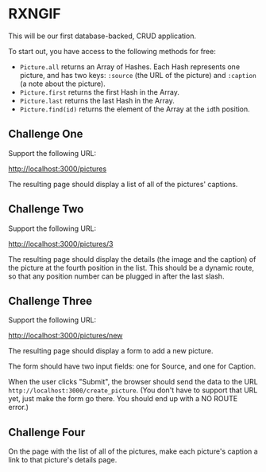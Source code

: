 # RXNGIF

This will be our first database-backed, CRUD application.

To start out, you have access to the following methods for free:

 - `Picture.all` returns an Array of Hashes. Each Hash represents one picture, and has two keys: `:source` (the URL of the picture) and `:caption` (a note about the picture).
 - `Picture.first` returns the first Hash in the Array.
 - `Picture.last` returns the last Hash in the Array.
 - `Picture.find(id)` returns the element of the Array at the `id`th position.

## Challenge One

Support the following URL:

[http://localhost:3000/pictures](http://localhost:3000/pictures)

The resulting page should display a list of all of the pictures' captions.

## Challenge Two

Support the following URL:

[http://localhost:3000/pictures/3](http://localhost:3000/pictures/3)

The resulting page should display the details (the image and the caption) of the picture at the fourth position in the list. This should be a dynamic route, so that any position number can be plugged in after the last slash.

## Challenge Three

Support the following URL:

[http://localhost:3000/pictures/new](http://localhost:3000/pictures/new)

The resulting page should display a form to add a new picture.

The form should have two input fields: one for Source, and one for Caption.

When the user clicks "Submit", the browser should send the data to the URL `http://localhost:3000/create_picture`. (You don't have to support that URL yet, just make the form go there. You should end up with a NO ROUTE error.)

## Challenge Four

On the page with the list of all of the pictures, make each picture's caption a link to that picture's details page.
